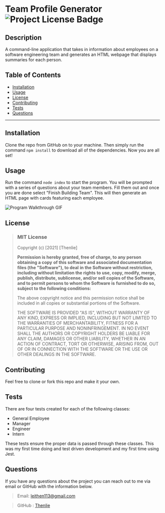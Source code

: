   # Team Profile Generator ![Project License Badge](https://img.shields.io/badge/license-MIT-brightgreen)
 
  ## Description

  A command-line application that takes in information about employees on a software engineering team and generates an HTML webpage that displays summaries for each person.

  ## Table of Contents

  * [Installation](#Installation)
  * [Usage](#Usage)
  * [License](#license)
  * [Contributing](#Contributing)
  * [Tests](#Tests)
  * [Questions](#Questions)

  ***

  ## Installation

  Clone the repo from GitHub on to your machine. Then simply run the command `npm install` to download all of the dependencies. Now you are all set!

  ## Usage

  Run the command `node index` to start the program. You will be prompted with a series of questions about your team members. Fill them out and once you are done select "Finish Building Team". This will then generate an HTML page with cards featuring each employee. 

  ![Program Walkthrough GIF](https://github.com/Thenlie/team-profile-generator/blob/main/assets/video-walkthrough.gif)  

  ## License
  
  
  > ### MIT License
  > 
  > Copyright (c) [2021] [Thenlie]
  > 
  > __Permission is hereby granted, free of charge, to any person obtaining a copy__
  > __of this software and associated documentation files (the "Software"), to deal__
  > __in the Software without restriction, including without limitation the rights__
  > __to use, copy, modify, merge, publish, distribute, sublicense, and/or sell__
  > __copies of the Software, and to permit persons to whom the Software is__
  > __furnished to do so, subject to the following conditions:__
  > 
  > The above copyright notice and this permission notice shall be included in all
  > copies or substantial portions of the Software.
  > 
  > THE SOFTWARE IS PROVIDED "AS IS", WITHOUT WARRANTY OF ANY KIND, EXPRESS OR
  > IMPLIED, INCLUDING BUT NOT LIMITED TO THE WARRANTIES OF MERCHANTABILITY,
  > FITNESS FOR A PARTICULAR PURPOSE AND NONINFRINGEMENT. IN NO EVENT SHALL THE
  > AUTHORS OR COPYRIGHT HOLDERS BE LIABLE FOR ANY CLAIM, DAMAGES OR OTHER
  > LIABILITY, WHETHER IN AN ACTION OF CONTRACT, TORT OR OTHERWISE, ARISING FROM,
  > OUT OF OR IN CONNECTION WITH THE SOFTWARE OR THE USE OR OTHER DEALINGS IN THE
  > SOFTWARE.
    

    

  ## Contributing

  Feel free to clone or fork this repo and make it your own. 

  ## Tests

  There are four tests created for each of the following classes:
  * General Employee
  * Manager
  * Engineer
  * Intern
  
  These tests ensure the proper data is passed through these classes. This was my first time doing and test driven development and my first time using Jest.
  
  ## Questions

  If you have any questions about the project you can reach out to me via email or GitHub with the information below. 

  >Email: leithen113@gmail.com 

  >GitHub : [Thenlie](https://github.com/Thenlie)